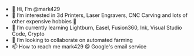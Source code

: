 - 👋 Hi, I’m @mark429
- 👀 I’m interested in 3d Printers, Laser Engravers, CNC Carving and lots of other expensive hobbies 👀
- 🌱 I’m currently learning Lightburn, Easel, Fusion360, Ink, Visual Studio Code, Crypto 
- 💞️ I’m looking to collaborate on automated farming
- 📫 How to reach me mark429 @ Google's email service 

<!---
mark429/mark429 is a ✨ special ✨ repository because its `README.md` (this file) appears on your GitHub profile.
You can click the Preview link to take a look at your changes.
--->
